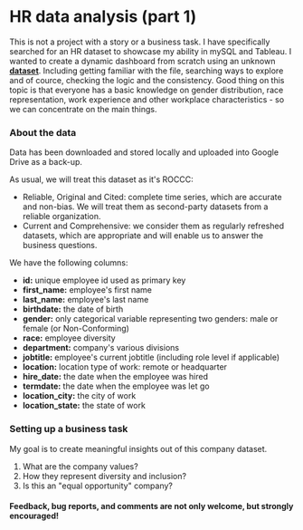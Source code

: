 # HR data analysis (part 1)

This is not a project with a story or a business task. I have specifically searched for an HR dataset to showcase my ability in mySQL and Tableau. I wanted to create a dynamic dashboard from scratch using an unknown __[dataset](https://data.world/markbradbourne/rwfd-real-world-fake-data/workspace/file?filename=Human+Resources.csv)__. Including getting familiar with the file, searching ways to explore and of cource, checking the logic and the consistency. Good thing on this topic is that everyone has a basic knowledge on gender distribution, race representation, work experience and other workplace characteristics - so we can concentrate on the main things.

### About the data

Data has been downloaded and stored locally and uploaded into Google Drive as a back-up.

As usual, we will treat this dataset as it's ROCCC:
- Reliable, Original and Cited: complete time series, which are accurate and non-bias. We will treat them as second-party datasets from a reliable organization.
- Current and Comprehensive: we consider them as regularly refreshed datasets, which are appropriate and will enable us to answer the business questions. 

We have the following columns:
- __id:__ unique employee id used as primary key
- __first_name:__ employee's first name
- __last_name:__ employee's last name
- __birthdate:__ the date of birth
- __gender:__ only categorical variable representing two genders: male or female (or Non-Conforming)
- __race:__ employee diversity
- __department:__ company's various divisions
- __jobtitle:__ employee's current jobtitle (including role level if applicable)
- __location:__ location type of work: remote or headquarter
- __hire_date:__ the date when the employee was hired
- __termdate:__ the date when the employee was let go 
- __location_city:__ the city of work
- __location_state:__ the state of work


### Setting up a business task

My goal is to create meaningful insights out of this company dataset.

1. What are the company values?
2. How they represent diversity and inclusion?
3. Is this an "equal opportunity" company?

#### Feedback, bug reports, and comments are not only welcome, but strongly encouraged!

